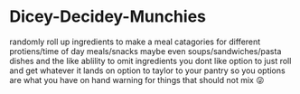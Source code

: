 # Dicey-Decidey-Munchies

randomly roll up ingredients to make a meal
catagories for different protiens/time of day meals/snacks
maybe even soups/sandwiches/pasta dishes and the like
ablility to omit ingredients you dont like
option to just roll and get whatever it lands on
option to taylor to your pantry so you options are what you have on hand
warning for things that should not mix 😜
